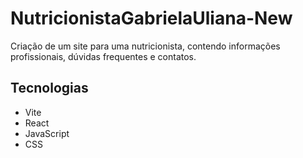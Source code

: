 # NutricionistaGabrielaUliana-New
Criação de um site para uma nutricionista, contendo informações profissionais, dúvidas frequentes e contatos.

## Tecnologias
- Vite
- React
- JavaScript
- CSS
